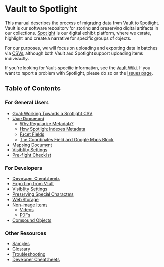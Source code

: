 # Vault to Spotlight

This manual describes the process of migrating data from Vault to Spotlight. [Vault](https://vault.library.uvic.ca) is our software repository for storing and preserving digital artifacts in our collections. [Spotlight](https://exhibits.library.uvic.ca/) is our digital exhibit platform, where we curate, highlight, and create a narrative for specific groups of objects.

For our purposes, we will focus on uploading and exporting data in batches via [CSVs](glossary/README.md#csv), although both Vault and Spotlight support uploading items individually.

If you're looking for Vault-specific information, see the [Vault Wiki](https://github.com/UVicLibrary/Vault/wiki). If you want to report a problem with Spotlight, please do so on the [Issues page](https://github.com/UVicLibrary/Spotlight2_custom/issues).

## Table of Contents

### For General Users
* [Goal: Working Towards a Spotlight CSV](goal)
* [User Document](user_document)
  * [Why Regularize Metadata?](why_regularize_metadata)
  * [How Spotlight Indexes Metadata](how_solr_indexes_metadata)
  * [Facet Fields](facet_fields)
  * [The Coordinates Field and Google Maps Block](coordinates_field)
* [Mapping Document](mapping_document)
* [Visibility Settings](visibility_settings)
* [Pre-flight Checklist](pre-flight_checklist)

### For Developers
* [Developer Cheatsheets](other_resources/README.md#developer-cheatsheets)
* [Exporting from Vault](for_developers/exporting_from_vault.md)
* [Visibility Settings](visibility_settings)
* [Preserving Special Characters]()
* [Web Storage]()
* [Non-image Items]()
  * [Videos]()
  * [PDFs]()
* [Compound Objects]()

### Other Resources
* [Samples]()
* [Glossary](glossary/README.md#glossary)
* [Troubleshooting](other_resources/README.md#troubleshooting)
* [Developer Cheatsheets](other_resources/README.md#developer-cheatsheets)
